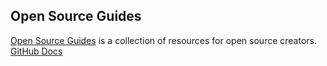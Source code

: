 ## Open Source Guides

[Open Source Guides](https://opensource.guide/zh-hans/) is a collection of resources for open source creators.
[GitHub Docs](https://docs.github.com/zh)

